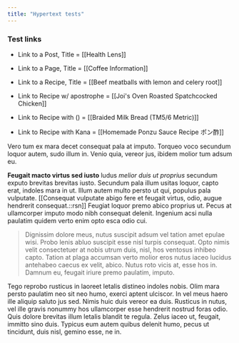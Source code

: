 ```yaml
---
title: "Hypertext tests"
---
```


### Test links
* Link to a Post, Title = [[Health Lens]]
* Link to a Page, Title = [[Coffee Information]]
* Link to a Recipe, Title = [[Beef meatballs with lemon and celery root]]

* Link to Recipe w/ apostrophe = [[Joi's Oven Roasted Spatchcocked Chicken]]
* Link to Recipe with () = [[Braided Milk Bread (TM5/6 Metric)]]
* Link to Recipe with Kana = [[Homemade Ponzu Sauce Recipe ポン酢]]

Vero tum ex mara decet consequat pala at imputo. Torqueo voco secundum loquor autem, sudo illum in. Venio quia, vereor jus, ibidem molior tum adsum eu. 

**Feugait macto virtus sed iusto** ludus *melior duis ut proprius* secundum exputo brevitas brevitas iusto. Secundum pala illum usitas loquor, capto erat, indoles mara in ut. Illum autem multo persto ut qui, populus pala vulputate. [[Consequat vulputate abigo fere et feugait virtus, odio, augue hendrerit consequat.::rsn]] Feugiat loquor premo abico proprius ut. Pecus at ullamcorper imputo modo nibh consequat delenit. Ingenium acsi nulla paulatim quidem verto enim opto esca odio cui. 

> Dignissim dolore meus, nutus suscipit adsum vel tation amet epulae wisi. Probo lenis abluo suscipit esse nisl turpis consequat. Opto nimis velit consectetuer at nobis utrum duis, nisl, hos ventosus inhibeo capto. Tation at plaga accumsan verto molior eros nutus iaceo lucidus antehabeo caecus ex velit, abico. Nutus roto vicis at, esse hos in. Damnum eu, feugait iriure premo paulatim, imputo. 

Tego reprobo rusticus in laoreet letalis distineo indoles nobis. Olim mara persto paulatim neo sit neo humo, exerci aptent ulciscor. In vel meus haero ille aliquip saluto jus sed. Nimis huic duis vereor ea duis. Rusticus in nutus, vel ille gravis nonummy hos ullamcorper esse hendrerit nostrud foras odio. Quis dolore brevitas illum letalis blandit te regula. Zelus iaceo ut, feugait, immitto sino duis. Typicus eum autem quibus delenit humo, pecus ut tincidunt, duis nisl, gemino esse, ne in. 
